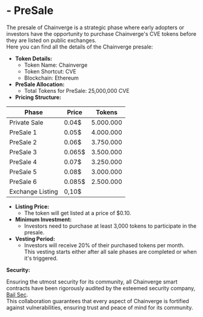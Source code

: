 # - PreSale

The presale of Chainverge is a strategic phase where early adopters or investors have the opportunity to purchase Chainverge's CVE tokens before they are listed on public exchanges. \
Here you can find all the details of the Chainverge presale:

* **Token Details:**
  * Token Name: Chainverge
  * Token Shortcut: CVE
  * Blockchain: Ethereum
* **PreSale Allocation:**
  * Total Tokens for PreSale: 25,000,000 CVE
* **Pricing Structure:**



| Phase            | Price  | Tokens    |
| ---------------- | ------ | --------- |
| Private Sale     | 0.04$  | 5.000.000 |
| PreSale 1        | 0.05$  | 4.000.000 |
| PreSale 2        | 0.06$  | 3.750.000 |
| PreSale 3        | 0.065$ | 3.500.000 |
| PreSale 4        | 0.07$  | 3.250.000 |
| PreSale 5        | 0.08$  | 3.000.000 |
| PreSale 6        | 0.085$ | 2.500.000 |
| Exchange Listing | 0,10$  |           |

* **Listing Price:**
  * The token will get listed at a price of $0.10.
* **Minimum Investment:**
  * Investors need to purchase at least 3,000 tokens to participate in the presale.
* **Vesting Period:**
  * Investors will receive 20% of their purchased tokens per month. \
    This vesting starts either after all sale phases are completed or when it's triggered.



**Security:**

Ensuring the utmost security for its community, all Chainverge smart contracts have been rigorously audited by the esteemed security company, [Bail Sec](https://bailsec.io/). \
This collaboration guarantees that every aspect of Chainverge is fortified against vulnerabilities, ensuring trust and peace of mind for its community.
